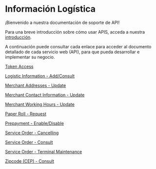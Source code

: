 
# Información Logística

¡Bienvenido a nuestra documentación de soporte de API!

Para una breve introducción sobre cómo usar APIS, acceda a nuestra [introducción](?path=docs/español/digitalSolutions/APIs-Introduction.md).

A continuación puede consultar cada enlace para acceder al documento detallado de cada servicio web (API), para que pueda desarrollar e implementar su negocio.

[Token Access](../api/?type=post&path=/token/)

[Logistic Information - Add/Consult](../api/?type=post&path=/bwa/dados-logistica)

[Merchant Addresses - Update](../api/?type=post&path=/bwa/wsm/merchantinformation/address/updateAddress)

[Merchant Contact Information - Update](../api/?type=post&path=/bwa/wsm/merchantinformation/contact/updateContactInformation)

[Merchant Working Hours - Update](../api/?type=post&path=/bwa/wsm/merchantinformation/workingHours/updateWorkingHours)

[Paper Roll - Request](../api/?type=get&path=/bwa/solicitabobina/{instituicao}/{merchant}/{logico})

[Prepayment - Enable/Disable](../api/?type=post&path=/bwa/wsm/fundingtools/prepayFlag/updatePrepayFlag)

[Service Order - Cancelling](../api/?type=post&path=/bwa/wsm/devicerequest/canceloperation/processCancelOperationRequest)

[Service Order - Consult](../api/?type=get&path=/bwa/consultaos/{instituicao}/{numeroMerchant})

[Service Order - Terminal Maintenance](../api/?type=post&path=/bwa/wsm/fundingtools/prepayFlag/updatePrepayFlag)

[Zipcode (CEP) - Consult](../api/?type=get&path=/bwa/cep-service/cep/{cep})

